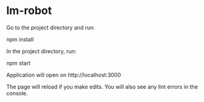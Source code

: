 # lm-robot
Go to the project directory and run:

npm install

In the project directory, run:

npm start

Application will open on http://localhost:3000

The page will reload if you make edits.
You will also see any lint errors in the console.
